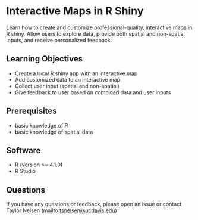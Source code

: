 # Interactive Maps in R Shiny

Learn how to create and customize professional-quality, interactive maps in R shiny. Allow users to explore data, provide both spatial and non-spatial inputs, and receive personalized feedback.

## Learning Objectives

* Create a local R shiny app with an interactive map
* Add customized data to an interactive map
* Collect user input (spatial and non-spatial)
* Give feedback to user based on combined data and user inputs

## Prerequisites

* basic knowledge of R 
* basic knowledge of spatial data

## Software

* R (version >= 4.1.0)
* R Studio

## Questions

If you have any questions or feedback, please open an issue or contact Taylor Nelsen (mailto:tsnelsen@ucdavis.edu)

